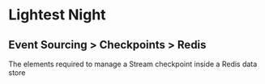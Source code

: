 # Lightest Night
## Event Sourcing > Checkpoints > Redis

The elements required to manage a Stream checkpoint inside a Redis data store